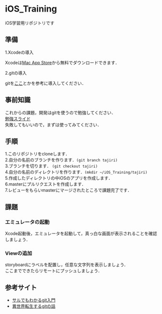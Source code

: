 # iOS_Training
iOS学習用リポジトリです

## 準備

1.Xcodeの導入
    
Xcodeは[Mac App Store](https://itunes.apple.com/jp/app/xcode/id497799835?ls=1&mt=12)から無料でダウンロードできます．

2.gitの導入  
  
gitを[ここ](https://eng-entrance.com/git-install)とかを参考に導入してください．

## 事前知識
  
これからの課題，開発はgitを使うので勉強してください．  
[勉強スライド](https://drive.google.com/file/d/1yUiG7qVLj3iXPh6iZ4a8PMlfDDgvjlgu/view)  
失敗してもいいので，まずは使ってみてください．

## 手順

1.このリポジトリをcloneします．  
2.自分の名前のブランチを作ります．`(git branch tajiri)`  
3.ブランチを切ります． `(git checkout tajiri)`  
4.自分の名前のディレクトリを作ります．`(mkdir ~/iOS_Training/tajiri)`  
5.作成したディレクトリの中iOSのアプリを作成します．  
6.masterにプルリクエストを作成します．  
7.レビューをもらいmasterにマージされたところで課題完了です．  

## 課題
### エミュレータの起動  
Xcode起動後，エミュレータを起動して，真っ白な画面が表示されることを確認しましょう．  
### Viewの追加  
storyboardにラベルを配置し，任意な文字列を表示しましょう．  
ここまでできたらリモートにプッシュしましょう．

## 参考サイト
* [サルでもわかるgit入門](https://backlog.com/ja/git-tutorial/)
* [異世界転生するgitの話](https://qiita.com/carotene4035/items/469569a5b5b9904f7d32)
